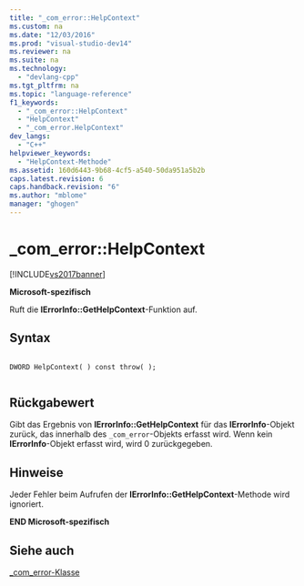 ```yaml
---
title: "_com_error::HelpContext"
ms.custom: na
ms.date: "12/03/2016"
ms.prod: "visual-studio-dev14"
ms.reviewer: na
ms.suite: na
ms.technology: 
  - "devlang-cpp"
ms.tgt_pltfrm: na
ms.topic: "language-reference"
f1_keywords: 
  - "_com_error::HelpContext"
  - "HelpContext"
  - "_com_error.HelpContext"
dev_langs: 
  - "C++"
helpviewer_keywords: 
  - "HelpContext-Methode"
ms.assetid: 160d6443-9b68-4cf5-a540-50da951a5b2b
caps.latest.revision: 6
caps.handback.revision: "6"
ms.author: "mblome"
manager: "ghogen"
---
```

# _com_error::HelpContext
[!INCLUDE[vs2017banner](../assembler/inline/includes/vs2017banner.md)]

**Microsoft\-spezifisch**  
  
 Ruft die **IErrorInfo::GetHelpContext**\-Funktion auf.  
  
## Syntax  
  
```  
  
DWORD HelpContext( ) const throw( );  
  
```  
  
## Rückgabewert  
 Gibt das Ergebnis von **IErrorInfo::GetHelpContext** für das **IErrorInfo**\-Objekt zurück, das innerhalb des `_com_error`\-Objekts erfasst wird.  Wenn kein **IErrorInfo**\-Objekt erfasst wird, wird 0 zurückgegeben.  
  
## Hinweise  
 Jeder Fehler beim Aufrufen der **IErrorInfo::GetHelpContext**\-Methode wird ignoriert.  
  
 **END Microsoft\-spezifisch**  
  
## Siehe auch  
 [\_com\_error\-Klasse](../cpp/com-error-class.md)